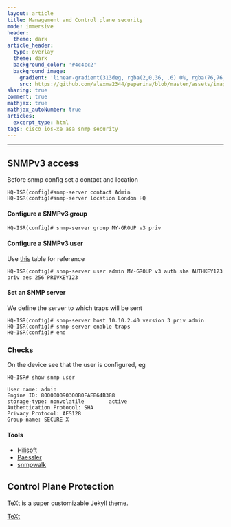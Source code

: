 ```yaml
---
layout: article
title: Management and Control plane security
mode: immersive
header:
  theme: dark
article_header:
  type: overlay
  theme: dark
  background_color: '#4c4cc2'
  background_image:
    gradient: 'linear-gradient(313deg, rgba(2,0,36, .6) 0%, rgba(76,76,194, .6) 47%, rgba(0,212,255, .6) 100%)'
    src: https://github.com/alexma2344/peperina/blob/master/assets/images/rainbows.jpg?raw=true"
sharing: true
comment: true
mathjax: true
mathjax_autoNumber: true
articles:
  excerpt_type: html
tags: cisco ios-xe asa snmp security
---
```


<!--more-->

---

## SNMPv3 access

Before snmp config set a contact and location

	HQ-ISR(config)#snmp-server contact Admin
	HQ-ISR(config)#snmp-server location London HQ

#### Configure a SNMPv3 group

	HQ-ISR(config)# snmp-server group MY-GROUP v3 priv

#### Configure a SNMPv3 user

Use [this](https://github.com/alexma2344/peperina/tree/master/docs/assets/snmpv3-template) table for reference


	HQ-ISR(config)# snmp-server user admin MY-GROUP v3 auth sha AUTHKEY123 priv aes 256 PRIVKEY123

#### Set an SNMP server

We define the server to which traps will be sent

	HQ-ISR(config)# snmp-server host 10.10.2.40 version 3 priv admin
	HQ-ISR(config)# snmp-server enable traps 
	HQ-ISR(config)# end

### Checks

On the device see that the user is configured, eg

	HQ-ISR# show snmp user
	
	User name: admin
	Engine ID: 800000090300B0FAEB64B388
	storage-type: nonvolatile        active
	Authentication Protocol: SHA
	Privacy Protocol: AES128
	Group-name: SECURE-X

#### Tools

- [Hilisoft](https://download.cnet.com/HiliSoft-MIB-Browser/3000-2651_4-10698289.html) 
- [Paessler](https://www.paessler.com/tools/snmptester)
- [snmpwalk](https://linux.die.net/man/1/snmpwalk)


## Control Plane Protection


[TeXt][TeXt] is a super customizable Jekyll theme.

[TeXt]: https://github.com/kitian616/jekyll-TeXt-theme/ "TeXt"

[TeXt](https://github.com/kitian616/jekyll-TeXt-theme/ "TeXt")
